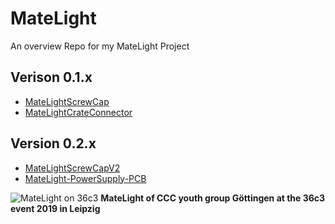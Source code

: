 # MateLight

An overview Repo for my MateLight Project

## Verison 0.1.x

- [MateLightScrewCap](https://github.com/HansAchterbahn/MateLightScrewCap)
- [MateLightCrateConnector](https://github.com/HansAchterbahn/MateLightCrateConnector)

## Version 0.2.x

- [MateLightScrewCapV2](https://github.com/HansAchterbahn/MateLightScrewCapV2)
- [MateLight-PowerSupply-PCB](https://github.com/HansAchterbahn/MateLight-PowerSupply-PCB)

![MateLight on 36c3](https://git.cccgoe.de/jugendgruppe/website/-/raw/master/res/pic/MateLight36c3.jpg)
**MateLight of CCC youth group Göttingen at the 36c3 event 2019 in Leipzig**
